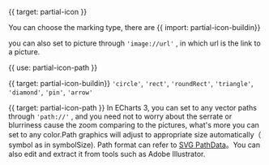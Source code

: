 {{ target: partial-icon }}

You can choose the marking type, there are {{ import: partial-icon-buildin}}

you can also set to picture through `'image://url'` , in which url is the link to a picture.

{{ use: partial-icon-path }}


{{ target: partial-icon-buildin}}
`'circle'`, `'rect'`, `'roundRect'`, `'triangle'`, `'diamond'`, `'pin'`, `'arrow'`


{{ target: partial-icon-path }}
In ECharts 3, you can set to any vector paths through `'path://'` , and you need not to worry about the serrate or blurriness cause the zoom comparing to the pictures, what's more you can set to any color.Path graphics will adjust to appropriate size automatically（ symbol as in symbolSize). Path format can refer to [SVG PathData](http://www.w3.org/TR/SVG/paths.html#PathData)。You can also edit and extract it from tools such as Adobe Illustrator.
